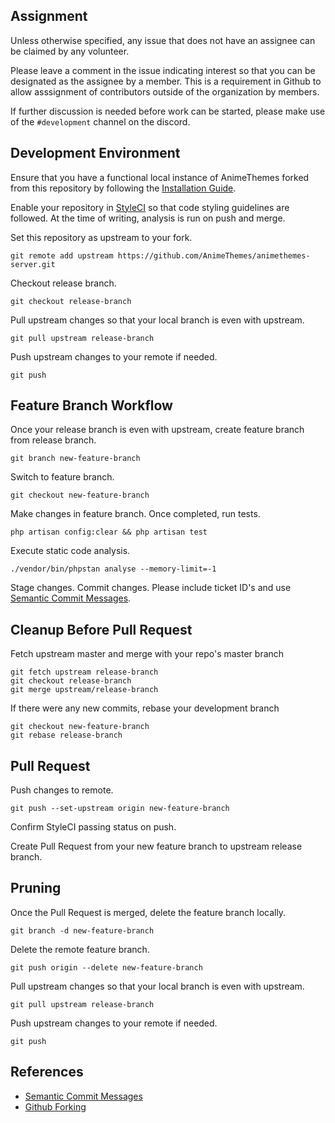 ## Assignment

Unless otherwise specified, any issue that does not have an assignee can be claimed by any volunteer.

Please leave a comment in the issue indicating interest so that you can be designated as the assignee by a member. This is a requirement in Github to allow asssignment of contributors outside of the organization by members. 

If further discussion is needed before work can be started, please make use of the `#development` channel on the discord.

## Development Environment

Ensure that you have a functional local instance of AnimeThemes forked from this repository by following the [Installation Guide](https://github.com/AnimeThemes/animethemes-server/wiki/Installation).

Enable your repository in [StyleCI](https://styleci.io/) so that code styling guidelines are followed. At the time of writing, analysis is run on push and merge.

Set this repository as upstream to your fork.

`git remote add upstream https://github.com/AnimeThemes/animethemes-server.git`

Checkout release branch.

`git checkout release-branch`

Pull upstream changes so that your local branch is even with upstream.

`git pull upstream release-branch`

Push upstream changes to your remote if needed.

`git push`

## Feature Branch Workflow

Once your release branch is even with upstream, create feature branch from release branch.

`git branch new-feature-branch`

Switch to feature branch.

`git checkout new-feature-branch`

Make changes in feature branch. Once completed, run tests.

`php artisan config:clear && php artisan test`

Execute static code analysis.

`./vendor/bin/phpstan analyse --memory-limit=-1`

Stage changes. Commit changes. Please include ticket ID's and use [Semantic Commit Messages](https://gist.github.com/joshbuchea/6f47e86d2510bce28f8e7f42ae84c716).

## Cleanup Before Pull Request

Fetch upstream master and merge with your repo's master branch
```
git fetch upstream release-branch
git checkout release-branch
git merge upstream/release-branch
```

If there were any new commits, rebase your development branch
```
git checkout new-feature-branch
git rebase release-branch
```

## Pull Request

Push changes to remote.

`git push --set-upstream origin new-feature-branch`

Confirm StyleCI passing status on push.

Create Pull Request from your new feature branch to upstream release branch.

## Pruning

Once the Pull Request is merged, delete the feature branch locally.

`git branch -d new-feature-branch`

Delete the remote feature branch.

`git push origin --delete new-feature-branch`

Pull upstream changes so that your local branch is even with upstream.

`git pull upstream release-branch`

Push upstream changes to your remote if needed.

`git push`

## References

* [Semantic Commit Messages](https://gist.github.com/joshbuchea/6f47e86d2510bce28f8e7f42ae84c716)
* [Github Forking](https://gist.github.com/Chaser324/ce0505fbed06b947d962)
